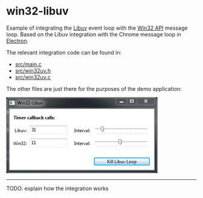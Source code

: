win32-libuv
===========

Example of integrating the [Libuv](https://github.com/libuv/libuv) event loop with the [Win32 API](https://docs.microsoft.com/en-us/windows/win32/) message loop. Based on the Libuv integration with the Chrome message loop in [Electron](https://github.com/electron/electron).

The relevant integration code can be found in:
- [src/main.c](src/main.c)
- [src/win32uv.h](src/win32uv.h)
- [src/win32uv.c](src/win32uv.c)

The other files are just there for the purposes of the demo application:

![Screenshot of the demo](win32-libuv.png)

---

TODO: explain how the integration works